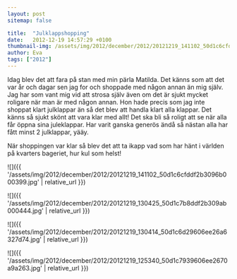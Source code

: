 ```yaml
---
layout: post
sitemap: false

title:  "Julklappshopping"
date:   2012-12-19 14:57:29 +0100
thumbnail-img: /assets/img/2012/december/2012/20121219_141102_50d1c6cfddf2b3096b000399.jpg
author: Eva
tags: ["2012"]
---
```


Idag blev det att fara på stan med min pärla Matilda. Det känns som att det var år och dagar sen jag for och shoppade med någon annan än mig själv. Jag har som vant mig vid att strosa själv även om det är sjukt mycket roligare när man är med någon annan. Hon hade precis som jag inte shoppat klart julklappar än så det blev att handla klart alla klappar. Det känns så sjukt skönt att vara klar med allt! Det ska bli så roligt att se när alla får öppna sina juleklappar. Har varit ganska generös ändå så nästan alla har fått minst 2 julklappar, yääy. 

När shoppingen var klar så blev det att ta ikapp vad som har hänt i världen på kvarters bageriet, hur kul som helst!

![]({{ '/assets/img/2012/december/2012/20121219_141102_50d1c6cfddf2b3096b000399.jpg'  | relative_url }})

![]({{ '/assets/img/2012/december/2012/20121219_130425_50d1c7b8ddf2b309ab000444.jpg'  | relative_url }})

![]({{ '/assets/img/2012/december/2012/20121219_130414_50d1c6d29606ee26a6327d74.jpg'  | relative_url }})

![]({{ '/assets/img/2012/december/2012/20121219_125340_50d1c7939606ee2670a9a263.jpg'  | relative_url }})

